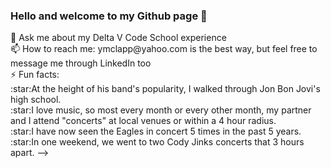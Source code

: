 ### Hello and welcome to my Github page 👋

<!--
**ymclapp/ymclapp** is a ✨ _special_ ✨ repository because its `README.md` (this file) appears on your GitHub profile.

Here are some ideas to get you started:

🔭 I’m currently working on an ecommerce project for my 401 class. 
<br/>
🌱 I’m currently learning Razor Pages, MVC, SendGrid, registering users, and logging in users  
<br/>
<! ---- 👯 I’m looking to collaborate on ... ---!>
<! ---- 🤔 I’m looking for help with ...---!>
💬 Ask me about my Delta V Code School experience
<br/>
📫 How to reach me: ymclapp@yahoo.com is the best way, but feel free to message me through LinkedIn too
<br/>
<! ---- 😄 Pronouns: ...---!>
⚡ Fun facts: 
<br/>
  :star:At the height of his band's popularity, I walked through Jon Bon Jovi's high school.  
<br/>
  :star:I love music, so most every month or every other month, my partner and I attend "concerts" at local venues or within a 4 hour radius.  
<br/>
  :star:I have now seen the Eagles in concert 5 times in the past 5 years. 
<br/>
  :star:In one weekend, we went to two Cody Jinks concerts that 3 hours apart.  
-->
